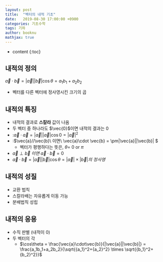 ```yaml
---
layout: post
title:  "벡터의 내적 기초"
date:   2019-08-30 17:00:00 +0900
categories: 기초수학
tags: 기하
author: booknu
mathjax: true
---
```


* content
{:toc}
## 내적의 정의

$\vec{a} \cdot \vec{b} = |\vec{a}||\vec{b}|\cos\theta = a_1b_1+a_2b_2$

- 벡터를 다른 벡터에 정사영시킨 크기의 곱

## 내적의 특징

- 내적의 결과로 **스칼라** 값이 나옴
- 두 벡터 중 하나라도 $\vec{0}$이면 내적의 결과는 $0$
- :$\vec{a} \cdot \vec{a} = |\vec{a}||\vec{a}|\cos0 = |\vec{a}|^2$
- :$\vec{a}//\vec{b}\ 이면\ \vec{a}\cdot \vec{b} = \pm|\vec{a}||\vec{b}| $
  - 벡터가 평행하다는 뜻은, $\theta=$ $0$ or $\pi$
- $\vec{a} \perp \vec{b}\ 이면\ \vec{a} \cdot \vec{b} = 0$
- $\vec{a} \cdot \vec{b} = |\vec{a}||\vec{b}|\cos\theta=|\vec{a}|\times|\vec{b}|의\ 정사영$

## 내적의 성질

- 교환 법칙
- 스칼라배는 자유롭게 이동 가능
- 분배법칙 성립

## 내적의 응용

- 수직 판별 (내적이 $0$)
- 두 벡터의 각
  - $\cos\theta = \frac{\vec{a}\cdot\vec{b}}{|\vec{a}||\vec{b}|} = \frac{a_1b_1+a_2b_2}{\sqrt{{a_1}^2+{a_2}^2} \times \sqrt{{b_1}^2+{b_2}^2}}$

